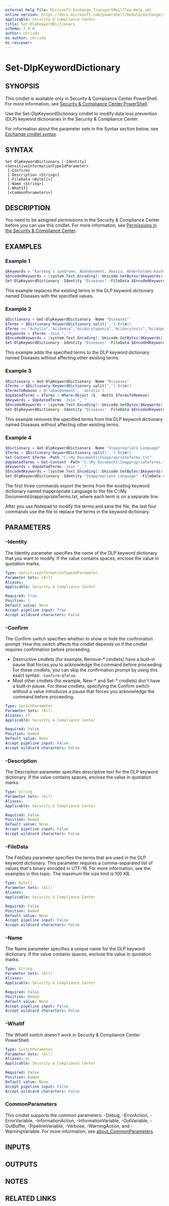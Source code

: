 ```yaml
---
external help file: Microsoft.Exchange.TransportMailflow-Help.xml
online version: https://docs.microsoft.com/powershell/module/exchange/set-dlpkeyworddictionary
applicable: Security & Compliance Center
title: Set-DlpKeywordDictionary
schema: 2.0.0
author: chrisda
ms.author: chrisda
ms.reviewer:
---
```


# Set-DlpKeywordDictionary

## SYNOPSIS
This cmdlet is available only in Security & Compliance Center PowerShell. For more information, see [Security & Compliance Center PowerShell](https://docs.microsoft.com/powershell/exchange/scc-powershell).

Use the Set-DlpKeywordDictionary cmdlet to modify data loss prevention (DLP) keyword dictionaries in the Security & Compliance Center.

For information about the parameter sets in the Syntax section below, see [Exchange cmdlet syntax](https://docs.microsoft.com/powershell/exchange/exchange-cmdlet-syntax).

## SYNTAX

```
Set-DlpKeywordDictionary [-Identity] <SensitiveInformationTypeIdParameter>
 [-Confirm]
 [-Description <String>]
 [-FileData <Byte[]>]
 [-Name <String>]
 [-WhatIf]
 [<CommonParameters>]
```

## DESCRIPTION
You need to be assigned permissions in the Security & Compliance Center before you can use this cmdlet. For more information, see [Permissions in the Security & Compliance Center](https://docs.microsoft.com/microsoft-365/security/office-365-security/permissions-in-the-security-and-compliance-center).

## EXAMPLES

### Example 1
```powershell
$Keywords = "Aarskog's syndrome, Abandonment, Abasia, Abderhalden-Kaufmann-Lignac, Abdominalgia, Abduction contracture, Abetalipo proteinemia, Abiotrophy, Ablatio, ablation, Ablepharia, Abocclusion, Abolition, Aborter, Abortion, Abortus, Aboulomania, Abrami's disease, Abramo"
$EncodedKeywords = [system.Text.Encoding]::Unicode.GetBytes($keywords)
Set-DlpKeywordDictionary -Identity "Diseases" -FileData $EncodedKeywords
```

This example replaces the existing terms in the DLP keyword dictionary named Diseases with the specified values.

### Example 2
```powershell
$Dictionary = Get-DlpKeywordDictionary -Name "Diseases"
$Terms = $Dictionary.KeywordDictionary.split(',').trim()
$Terms += "Achylia","Acidemia","Acidocytopenia","Acidocytosis","Acidopenia","Acidosis","Aciduria","Acladiosis","Aclasis"
$Keywords = $Terms -Join ", "
$EncodedKeywords = [system.Text.Encoding]::Unicode.GetBytes($Keywords)
Set-DlpKeywordDictionary -Identity "Diseases" -FileData $EncodedKeywords
```

This example adds the specified terms to the DLP keyword dictionary named Diseases without affecting other existing terms.

### Example 3
```powershell
$Dictionary = Get-DlpKeywordDictionary -Name "Diseases"
$Terms = $Dictionary.KeywordDictionary.split(',').trim()
$TermsToRemove = @('abandonment', 'ablatio')
$UpdatedTerms = $Terms | Where-Object {$_ -NotIn $TermsToRemove}
$Keywords = $UpdatedTerms -Join ", "
$EncodedKeywords = [system.Text.Encoding]::Unicode.GetBytes($Keywords)
Set-DlpKeywordDictionary -Identity "Diseases" -FileData $EncodedKeywords
```

This example removes the specified terms from the DLP keyword dictionary named Diseases without affecting other existing terms.

### Example 4
```powershell
$Dictionary = Get-DlpKeywordDictionary -Name "Inappropriate Language"
$Terms = $Dictionary.KeywordDictionary.split(',').trim()
Set-Content $Terms -Path "C:\My Documents\InappropriateTerms.txt"
$UpdatedTerms = Get-Content -Path "C:\My Documents\InappropriateTerms.txt"
$Keywords = $UpdatedTerms -Join ", "
$EncodedKeywords = [system.Text.Encoding]::Unicode.GetBytes($Keywords)
Set-DlpKeywordDictionary -Identity "Inappropriate Language" -FileData $EncodedKeywords
```

The first three commands export the terms from the existing keyword dictionary named Inappropriate Language to the file C:\\My Documents\\InappropriateTerms.txt, where each term is on a separate line.

After you use Notepad to modify the terms and save the file, the last four commands use the file to replace the terms in the keyword dictionary.

## PARAMETERS

### -Identity
The Identity parameter specifies the name of the DLP keyword dictionary that you want to modify. If the value contains spaces, enclose the value in quotation marks.

```yaml
Type: SensitiveInformationTypeIdParameter
Parameter Sets: (All)
Aliases:
Applicable: Security & Compliance Center

Required: True
Position: 1
Default value: None
Accept pipeline input: True
Accept wildcard characters: False
```

### -Confirm
The Confirm switch specifies whether to show or hide the confirmation prompt. How this switch affects the cmdlet depends on if the cmdlet requires confirmation before proceeding.

- Destructive cmdlets (for example, Remove-\* cmdlets) have a built-in pause that forces you to acknowledge the command before proceeding. For these cmdlets, you can skip the confirmation prompt by using this exact syntax: `-Confirm:$false`.
- Most other cmdlets (for example, New-\* and Set-\* cmdlets) don't have a built-in pause. For these cmdlets, specifying the Confirm switch without a value introduces a pause that forces you acknowledge the command before proceeding.

```yaml
Type: SwitchParameter
Parameter Sets: (All)
Aliases: cf
Applicable: Security & Compliance Center

Required: False
Position: Named
Default value: None
Accept pipeline input: False
Accept wildcard characters: False
```

### -Description
The Description parameter specifies descriptive text for the DLP keyword dictionary. If the value contains spaces, enclose the value in quotation marks.

```yaml
Type: String
Parameter Sets: (All)
Aliases:
Applicable: Security & Compliance Center

Required: False
Position: Named
Default value: None
Accept pipeline input: False
Accept wildcard characters: False
```

### -FileData
The FileData parameter specifies the terms that are used in the DLP keyword dictionary. This parameter requires a comma-separated list of values that's binary encoded in UTF-16. For more information, see the examples in this topic. The maximum file size limit is 100 KB.

```yaml
Type: Byte[]
Parameter Sets: (All)
Aliases:
Applicable: Security & Compliance Center

Required: False
Position: Named
Default value: None
Accept pipeline input: False
Accept wildcard characters: False
```

### -Name
The Name parameter specifies a unique name for the DLP keyword dictionary. If the value contains spaces, enclose the value in quotation marks.

```yaml
Type: String
Parameter Sets: (All)
Aliases:
Applicable: Security & Compliance Center

Required: False
Position: Named
Default value: None
Accept pipeline input: False
Accept wildcard characters: False
```

### -WhatIf
The WhatIf switch doesn't work in Security & Compliance Center PowerShell.

```yaml
Type: SwitchParameter
Parameter Sets: (All)
Aliases: wi
Applicable: Security & Compliance Center

Required: False
Position: Named
Default value: None
Accept pipeline input: False
Accept wildcard characters: False
```

### CommonParameters
This cmdlet supports the common parameters: -Debug, -ErrorAction, -ErrorVariable, -InformationAction, -InformationVariable, -OutVariable, -OutBuffer, -PipelineVariable, -Verbose, -WarningAction, and -WarningVariable. For more information, see [about_CommonParameters](https://go.microsoft.com/fwlink/p/?LinkID=113216).

## INPUTS

###  

## OUTPUTS

###  

## NOTES

## RELATED LINKS
